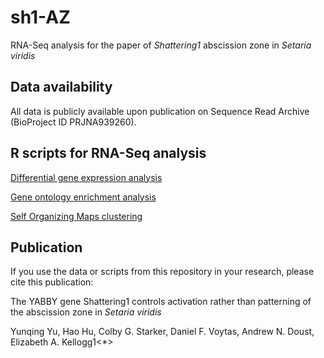 # sh1-AZ
RNA-Seq analysis for the paper of _Shattering1_ abscission zone in _Setaria viridis_
## Data availability
All data is publicly available upon publication on Sequence Read Archive (BioProject ID PRJNA939260).
## R scripts for RNA-Seq analysis
[Differential gene expression analysis](A10sh1_DEseq2.R)

[Gene ontology enrichment analysis](ClusterProfiler-A10sh1.R)

[Self Organizing Maps clustering](SOM.R)

## Publication
If you use the data or scripts from this repository in your research, please cite this publication:

The YABBY gene Shattering1 controls activation rather than patterning of the abscission zone in _Setaria viridis_


Yunqing Yu, Hao Hu, Colby G. Starker, Daniel F. Voytas, Andrew N. Doust, Elizabeth A. Kellogg1<\*>
